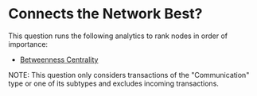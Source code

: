 # Connects the Network Best?

This question runs the following analytics to rank nodes in order of
importance:

-   [Betweenness
    Centrality](../constellation/CoreAnalyticView/src/au/gov/asd/tac/constellation/views/analyticview/docs/analytic-betweenness-centrality.md)

NOTE: This question only considers transactions of the "Communication"
type or one of its subtypes and excludes incoming transactions.
